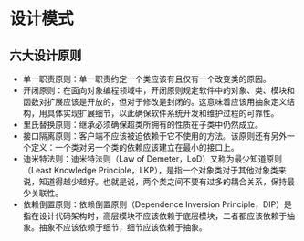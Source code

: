 # 设计模式
## 六大设计原则
- 单一职责原则：单一职责约定一个类应该有且仅有一个改变类的原因。
- 开闭原则：在面向对象编程领域中，开闭原则规定软件中的对象、类、模块和函数对扩展应该是开放的，但对于修改是封闭的。这意味着应该用抽象定义结构，用具体实现扩展细节，以此确保软件系统开发和维护过程的可靠性。
- 里氏替换原则：继承必须确保超类所拥有的性质在子类中仍然成立。
- 接口隔离原则：客户端不应该被迫依赖于它不使用的方法。该原则还有另外一个定义：一个类对另一个类的依赖应该建立在最小的接口上。
- 迪米特法则：迪米特法则（Law of Demeter，LoD）又称为最少知道原则（Least Knowledge Principle，LKP），是指一个对象类对于其他对象类来说，知道得越少越好。也就是说，两个类之间不要有过多的耦合关系，保持最少关联性。
- 依赖倒置原则：依赖倒置原则（Dependence Inversion Principle，DIP）是指在设计代码架构时，高层模块不应该依赖于底层模块，二者都应该依赖于抽象。抽象不应该依赖于细节，细节应该依赖于抽象。
## 
